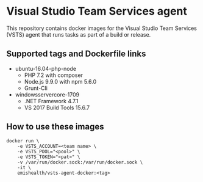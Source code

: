 # Visual Studio Team Services agent

This repository contains docker images for the Visual Studio Team Services (VSTS) agent that runs tasks as part of a build or release.

## Supported tags and Dockerfile links

* ubuntu-16.04-php-node
	* PHP 7.2 with composer
	* Node.js 9.9.0 with npm 5.6.0
	* Grunt-Cli
* windowsservercore-1709
	* .NET Framework 4.7.1
	* VS 2017 Build Tools 15.6.7


## How to use these images

```
docker run \
    -e VSTS_ACCOUNT=<team name> \
    -e VSTS_POOL="<pool>" \
    -e VSTS_TOKEN="<pat>" \
    -v /var/run/docker.sock:/var/run/docker.sock \
    -it \
    emishealth/vsts-agent-docker:<tag>
```
